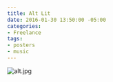```yaml
---
title: Alt Lit
date: 2016-01-30 13:50:00 -05:00
categories:
- Freelance
tags:
- posters
- music
---
```


![alt.jpg](/uploads/alt.jpg)